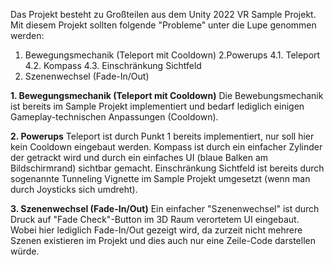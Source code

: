 Das Projekt besteht zu Großteilen aus dem Unity 2022 VR Sample Projekt. Mit diesem Projekt sollten folgende "Probleme" unter die Lupe genommen werden:
1. Bewegungsmechanik (Teleport mit Cooldown)
2.Powerups
  4.1. Teleport
  4.2. Kompass
  4.3. Einschränkung Sichtfeld
3. Szenenwechsel (Fade-In/Out)

**1. Bewegungsmechanik (Teleport mit Cooldown)**
Die Bewebungsmechanik ist bereits im Sample Projekt implementiert und bedarf lediglich einigen Gameplay-technischen Anpassungen (Cooldown).

**2. Powerups**
Teleport ist durch Punkt 1 bereits implementiert, nur soll hier kein Cooldown eingebaut werden.
Kompass ist durch ein einfacher Zylinder der getrackt wird und durch ein einfaches UI (blaue Balken am Bildschirmrand) sichtbar gemacht.
Einschränkung Sichtfeld ist bereits durch sogenannte Tunneling Vignette im Sample Projekt umgesetzt (wenn man durch Joysticks sich umdreht).

**3. Szenenwechsel (Fade-In/Out)**
Ein einfacher "Szenenwechsel" ist durch Druck auf "Fade Check"-Button im 3D Raum verortetem UI eingebaut. Wobei hier lediglich Fade-In/Out gezeigt wird, da zurzeit nicht mehrere Szenen existieren im Projekt und dies auch nur eine Zeile-Code darstellen würde.
